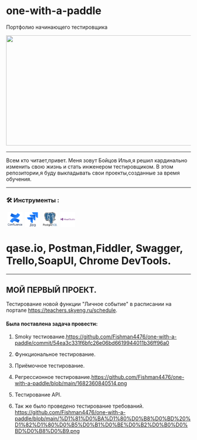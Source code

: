 # one-with-a-paddle
Портфолио начинающего тестировщика
<div align="center">
  <img src="https://media.giphy.com/media/dWesBcTLavkZuG35MI/giphy.gif" width="600" height="300"/>
</div>

---

Всем кто читает,привет.
Меня зовут Бойцов Илья,я решил кардинально изменить свою жизнь и стать инженером тестировщиком.
В этом репозитории,я буду выкладывать свои проекты,созданные за время обучения.

---

### :hammer_and_wrench: Инструменты :
<img>
 <img src="https://github.com/devicons/devicon/blob/master/icons/confluence/confluence-original-wordmark.svg" title="confluence" alt="confluence" width="40" height="40"/>&nbsp;
 <img src="https://github.com/devicons/devicon/blob/master/icons/jira/jira-original-wordmark.svg" title="jira" alt="jira" width="40" height="40"/>&nbsp;
 <img src="https://github.com/devicons/devicon/blob/master/icons/postgresql/postgresql-original-wordmark.svg" title="postgresql" alt="postgresql" width="40" height="40"/>&nbsp;
 <img src="https://github.com/devicons/devicon/blob/master/icons/visualstudio/visualstudio-plain-wordmark.svg" title="visualstudio" alt="visualstudio" width="40" height="40"/>&nbsp;
</div>

# qase.io, Postman,Fiddler, Swagger, Trello,SoapUI, Chrome DevTools.


---

## МОЙ ПЕРВЫЙ ПРОЕКТ.
Тестирование новой функции "Личное событие" в расписании на портале https://teachers.skyeng.ru/schedule.

#### Была поставлена задача провести:

1. Smoky тестиование.https://github.com/Fishman4476/one-with-a-paddle/commit/54ea3c331f6bfc26e06bd6619944011b36ff96a0
  
3. Функциональное тестирование.
4. Приёмочное тестирование.
5. Регрессионное тестирование.https://github.com/Fishman4476/one-with-a-paddle/blob/main/1682360840514.png
6. Тестирование API.
7. Так же было проведено тестирование требований. https://github.com/Fishman4476/one-with-a-paddle/blob/main/%D1%81%D0%BA%D1%80%D0%B8%D0%BD%20%D1%82%D1%80%D0%B5%D0%B1%D0%BE%D0%B2%D0%B0%D0%BD%D0%B8%D0%B9.png



